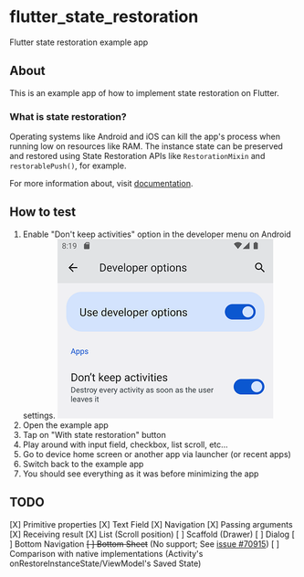 # flutter_state_restoration

Flutter state restoration example app

## About

This is an example app of how to implement state restoration on Flutter.

### What is state restoration?

Operating systems like Android and iOS can kill the app's process when running low on resources like RAM.
The instance state can be preserved and restored using State Restoration APIs like `RestorationMixin` and `restorablePush()`, for example.

For more information about, visit [documentation](https://flutter.dev/go/state-restoration-design).

## How to test

1. Enable "Don't keep activities" option in the developer menu on Android settings.
  ![Enable "Don't keep activities" on developer options](/docs/dont_keep_activities.png)
2. Open the example app
3. Tap on "With state restoration" button
4. Play around with input field, checkbox, list scroll, etc...
5. Go to device home screen or another app via launcher (or recent apps)
6. Switch back to the example app
7. You should see everything as it was before minimizing the app

## TODO

[X] Primitive properties
[X] Text Field
[X] Navigation
  [X] Passing arguments
  [X] Receiving result
[X] List (Scroll position)
[ ] Scaffold (Drawer)
[ ] Dialog
[ ] Bottom Navigation
~~[ ] Bottom Sheet~~ (No support; See [issue #70915](https://github.com/flutter/flutter/issues/70915))
[ ] Comparison with native implementations (Activity's onRestoreInstanceState/ViewModel's Saved State)